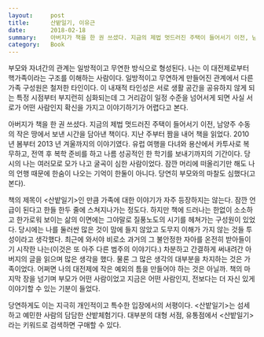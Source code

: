 ```yaml
---
layout:     post
title:      산밭일기, 이유근
date:       2018-02-18
summary:    아버지가 책을 한 권 쓰셨다. 지금의 제법 멋드러진 주택이 들어서기 이전, 남양주 수동의 작은 땅에서 보낸 시간을 담아낸 책이다. 지난 주부터 짬을 내어 책을 읽었다. 2010 년 봄부터 2013 년 겨울까지의 이야기였다. 유럽 여행을 다녀와 용산에서 카투사로 복무하고, 전역 후 복학 준비를 하고 나름 성공적인 한 학기를 보내기까지의 기간이다. 당시의 나는 여러모로 모가 나고 굴곡이 심한 사람이었다. 잠깐 머리에 떠올리기만 해도 나의 언행 때문에 한숨이 나오는 기억이 한둘이 아니다. 당연히 부모와의 마찰도 심했다(고 본다).
category:   Book
---
```


부모와 자녀간의 관계는 일방적이고 무연한 방식으로 형성된다. 나는 이 대전제로부터 핵가족이라는 구조를 이해하는 사람이다. 일방적이고 무연하게 만들어진 관계에서 다른 가족 구성원은 철저한 타인이다. 이 내재적 타인성은 서로 생활 공간을 공유하지 않게 되는 특정 시점부터 부지런히 심화되는데 그 거리감이 일정 수준을 넘어서게 되면 사실 서로가 어떤 사람인지 확신을 가지고 이야기하기가 어렵다고 본다.

아버지가 책을 한 권 쓰셨다. 지금의 제법 멋드러진 주택이 들어서기 이전, 남양주 수동의 작은 땅에서 보낸 시간을 담아낸 책이다. 지난 주부터 짬을 내어 책을 읽었다. 2010 년 봄부터 2013 년 겨울까지의 이야기였다. 유럽 여행을 다녀와 용산에서 카투사로 복무하고, 전역 후 복학 준비를 하고 나름 성공적인 한 학기를 보내기까지의 기간이다. 당시의 나는 여러모로 모가 나고 굴곡이 심한 사람이었다. 잠깐 머리에 떠올리기만 해도 나의 언행 때문에 한숨이 나오는 기억이 한둘이 아니다. 당연히 부모와의 마찰도 심했다(고 본다).

책의 제목이 <산밭일기>인 만큼 가족에 대한 이야기가 자주 등장하지는 않는다. 잠깐 언급이 된다고 한들 한두 줄에 스쳐지나가는 정도다. 하지만 책에 드러나는 한없이 소소하고 한가로워 보이는 삶의 이면에는 그야말로 질풍노도의 시기를 헤쳐가는 구성원이 있었다. 당시에는 나를 둘러싼 많은 것이 맘에 들지 않았고 도무지 이해가 가지 않는 것들 투성이라고 생각했다. 최근에 와서야 비로소 과거의 그 불안정한 자아를 온전히 받아들이기 시작한 나는(이것은 또 아주 다른 범주의 이야기다.) 차분하고 간결하게 써내려간 아버지의 글을 읽으며 많은 생각을 했다. 물론 그 많은 생각의 대부분을 차지하는 것은 가족이었다. 어쩌면 나의 대전제에 작은 예외의 틈을 만들어야 하는 것은 아닐까. 책의 마지막 장을 넘기며 부모가 어떤 사람이었고 지금은 어떤 사람인지, 전보다는 더 자신 있게 이야기할 수 있는 기분이 들었다.

당연하게도 이는 지극히 개인적이고 특수한 입장에서의 서평이다. <산밭일기>는 섬세하고 예민한 사람의 담담한 산밭체험기다. 대부분의 대형 서점, 유통점에서 <산밭일기>라는 키워드로 검색하면 구매할 수 있다.

